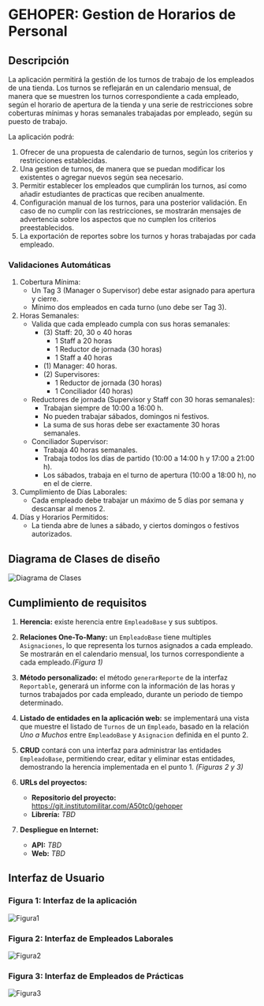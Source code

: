 # GEHOPER: Gestion de Horarios de Personal
## Descripción
La aplicación permitirá la gestión de los turnos de trabajo de los empleados de una tienda.
Los turnos se reflejarán en un calendario mensual, de manera que se muestren los turnos correspondiente a cada empleado, según el horario de apertura de la tienda y una serie de restricciones sobre coberturas mínimas y horas semanales trabajadas por empleado, según su puesto de trabajo.

La aplicación podrá:
1. Ofrecer de una propuesta de calendario de turnos, según los criterios y restricciones establecidas.
2. Una gestion de turnos, de manera que se puedan modificar los existentes o agregar nuevos según sea necesario.
3. Permitir establecer los empleados que cumplirán los turnos, así como añadir estudiantes de practicas que reciben anualmente.
4. Configuración manual de los turnos, para una posterior validación. En caso de no cumplir con las restricciones, se mostrarán mensajes de advertencia sobre los aspectos que no cumplen los criterios preestablecidos.
5. La exportación de reportes sobre los turnos y horas trabajadas por cada empleado. 
### Validaciones Automáticas
1. Cobertura Mínima:
   * Un Tag 3 (Manager o Supervisor) debe estar asignado para apertura y cierre.
   * Mínimo dos empleados en cada turno (uno debe ser Tag 3).
2. Horas Semanales:
   * Valida que cada empleado cumpla con sus horas semanales:
     * (3) Staff: 20, 30 o 40 horas
       * 1 Staff a 20 horas
       * 1 Reductor de jornada (30 horas)
       * 1 Staff a 40 horas 
     * (1) Manager: 40 horas.
     * (2) Supervisores: 
       * 1 Reductor de jornada (30 horas)
       * 1 Conciliador (40 horas)
   * Reductores de jornada (Supervisor y Staff con 30 horas semanales):
     * Trabajan siempre de 10:00 a 16:00 h.
     * No pueden trabajar sábados, domingos ni festivos.
     * La suma de sus horas debe ser exactamente 30 horas semanales.
   * Conciliador Supervisor:
     * Trabaja 40 horas semanales.
     * Trabaja todos los días de partido (10:00 a 14:00 h y 17:00 a 21:00 h).
     * Los sábados, trabaja en el turno de apertura (10:00 a 18:00 h), no en el de cierre.
3. Cumplimiento de Días Laborales:
   * Cada empleado debe trabajar un máximo de 5 días por semana y descansar al menos 2.
4. Días y Horarios Permitidos:
   * La tienda abre de lunes a sábado, y ciertos domingos o festivos autorizados.

## Diagrama de Clases de diseño
![Diagrama de Clases](https://git.institutomilitar.com/A50tc0/gehoper/-/wikis/Diagramas/GEHOPER_DiagramaClases_4.jpg)

## Cumplimiento de requisitos
1. **Herencia:** existe herencia entre `EmpleadoBase` y sus subtipos.

2. **Relaciones One-To-Many:** un `EmpleadoBase` tiene multiples `Asignaciones`, lo que representa los turnos asignados a cada empleado. Se mostrarán en el calendario mensual, los turnos correspondiente a cada empleado.*(Figura 1)*

3. **Método personalizado:** el método `generarReporte` de la interfaz `Reportable`, generará un informe con la información de las horas y turnos trabajados por cada empleado, durante un periodo de tiempo determinado.

4. **Listado de entidades en la aplicación web:** se implementará una vista que muestre el listado de `Turnos` de un `Empleado`, basado en la relación *Uno a Muchos* entre `EmpleadoBase` y `Asignacion` definida en el punto 2.

5. **CRUD** contará con una interfaz para administrar las entidades `EmpleadoBase`, permitiendo crear, editar y eliminar estas entidades, demostrando la herencia implementada en el punto 1. *(Figuras 2 y 3)*

6. **URLs del proyectos:**
   * **Repositorio del proyecto:**  https://git.institutomilitar.com/A50tc0/gehoper
   * **Librería:**  *TBD*

7. **Despliegue en Internet:**
   * **API:** *TBD*
   * **Web:** *TBD*

## Interfaz de Usuario
### Figura 1: Interfaz de la aplicación
![Figura1](https://git.institutomilitar.com/A50tc0/gehoper/-/wikis/Interfaz/GEHOPER_Interfaz_01.jpg)
### Figura 2: Interfaz de Empleados Laborales
![Figura2](https://git.institutomilitar.com/A50tc0/gehoper/-/wikis/Interfaz/GEHOPER_Empleado_Laboral_01.jpg)
### Figura 3: Interfaz de Empleados de Prácticas
![Figura3](https://git.institutomilitar.com/A50tc0/gehoper/-/wikis/Interfaz/GEHOPER_Empleado_Practicas_01.jpg)
